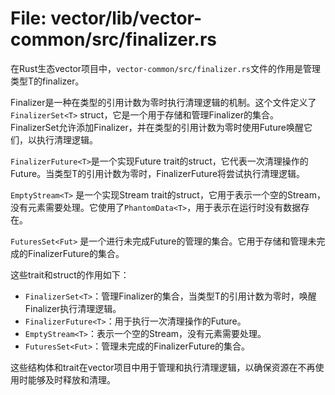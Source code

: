 # File: vector/lib/vector-common/src/finalizer.rs

在Rust生态vector项目中，`vector-common/src/finalizer.rs`文件的作用是管理类型T的finalizer。

Finalizer是一种在类型的引用计数为零时执行清理逻辑的机制。这个文件定义了`FinalizerSet<T>` struct，它是一个用于存储和管理Finalizer的集合。FinalizerSet<T>允许添加Finalizer，并在类型的引用计数为零时使用Future唤醒它们，以执行清理逻辑。

`FinalizerFuture<T>`是一个实现Future trait的struct，它代表一次清理操作的Future。当类型T的引用计数为零时，FinalizerFuture<T>将尝试执行清理逻辑。

 `EmptyStream<T>` 是一个实现Stream trait的struct，它用于表示一个空的Stream，没有元素需要处理。它使用了`PhantomData<T>`，用于表示在运行时没有数据存在。

`FuturesSet<Fut>` 是一个进行未完成Future的管理的集合。它用于存储和管理未完成的FinalizerFuture的集合。

这些trait和struct的作用如下：
- `FinalizerSet<T>`：管理Finalizer的集合，当类型T的引用计数为零时，唤醒Finalizer执行清理逻辑。
- `FinalizerFuture<T>`：用于执行一次清理操作的Future。
- `EmptyStream<T>`：表示一个空的Stream，没有元素需要处理。
- `FuturesSet<Fut>`：管理未完成的FinalizerFuture的集合。

这些结构体和trait在vector项目中用于管理和执行清理逻辑，以确保资源在不再使用时能够及时释放和清理。

